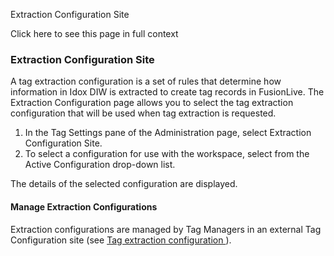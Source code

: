 Extraction Configuration Site

Click here to see this page in full context

###  Extraction Configuration Site

A tag extraction configuration is a set of rules that determine how
information in Idox DIW is extracted to create tag records in FusionLive. The
Extraction Configuration page allows you to select the tag extraction
configuration that will be used when tag extraction is requested.

  1. In the Tag Settings pane of the Administration page, select Extraction Configuration Site. 
  2. To select a configuration for use with the workspace, select from the Active Configuration drop-down list. 

The details of the selected configuration are displayed.

####  Manage Extraction Configurations

Extraction configurations are managed by Tag Managers in an external Tag
Configuration site (see [ Tag extraction configuration
](../../Tag_Management/Tag_extraction_configuration.htm#h) ).

